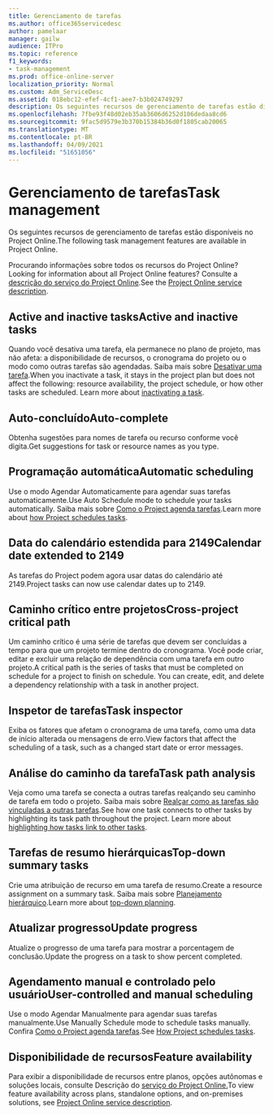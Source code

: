 ```yaml
---
title: Gerenciamento de tarefas
ms.author: office365servicedesc
author: pamelaar
manager: gailw
audience: ITPro
ms.topic: reference
f1_keywords:
- task-management
ms.prod: office-online-server
localization_priority: Normal
ms.custom: Adm_ServiceDesc
ms.assetid: 018ebc12-efef-4cf1-aee7-b3b024749297
description: Os seguintes recursos de gerenciamento de tarefas estão disponíveis no Project Online.
ms.openlocfilehash: 7fbe93f48d02eb35ab3606d6252d106dedaa8cd6
ms.sourcegitcommit: 9fac5d9579e3b370b15384b36d0f1805cab20065
ms.translationtype: MT
ms.contentlocale: pt-BR
ms.lasthandoff: 04/09/2021
ms.locfileid: "51651056"
---
```

# <a name="task-management"></a><span data-ttu-id="bf307-103">Gerenciamento de tarefas</span><span class="sxs-lookup"><span data-stu-id="bf307-103">Task management</span></span>

<span data-ttu-id="bf307-104">Os seguintes recursos de gerenciamento de tarefas estão disponíveis no Project Online.</span><span class="sxs-lookup"><span data-stu-id="bf307-104">The following task management features are available in Project Online.</span></span>
  
<span data-ttu-id="bf307-105">Procurando informações sobre todos os recursos do Project Online?</span><span class="sxs-lookup"><span data-stu-id="bf307-105">Looking for information about all Project Online features?</span></span> <span data-ttu-id="bf307-106">Consulte a [descrição do serviço do Project Online](project-online-service-description.md).</span><span class="sxs-lookup"><span data-stu-id="bf307-106">See the [Project Online service description](project-online-service-description.md).</span></span>
  
## <a name="active-and-inactive-tasks"></a><span data-ttu-id="bf307-107">Active and inactive tasks</span><span class="sxs-lookup"><span data-stu-id="bf307-107">Active and inactive tasks</span></span>

<span data-ttu-id="bf307-p102">Quando você desativa uma tarefa, ela permanece no plano de projeto, mas não afeta: a disponibilidade de recursos, o cronograma do projeto ou o modo como outras tarefas são agendadas. Saiba mais sobre [Desativar uma tarefa](https://go.microsoft.com/fwlink/p/?LinkId=271335).</span><span class="sxs-lookup"><span data-stu-id="bf307-p102">When you inactivate a task, it stays in the project plan but does not affect the following: resource availability, the project schedule, or how other tasks are scheduled. Learn more about [inactivating a task](https://go.microsoft.com/fwlink/p/?LinkId=271335).</span></span>
  
## <a name="auto-complete"></a><span data-ttu-id="bf307-110">Auto-concluído</span><span class="sxs-lookup"><span data-stu-id="bf307-110">Auto-complete</span></span>

<span data-ttu-id="bf307-111">Obtenha sugestões para nomes de tarefa ou recurso conforme você digita.</span><span class="sxs-lookup"><span data-stu-id="bf307-111">Get suggestions for task or resource names as you type.</span></span> 
  
## <a name="automatic-scheduling"></a><span data-ttu-id="bf307-112">Programação automática</span><span class="sxs-lookup"><span data-stu-id="bf307-112">Automatic scheduling</span></span>

<span data-ttu-id="bf307-113">Use o modo Agendar Automaticamente para agendar suas tarefas automaticamente.</span><span class="sxs-lookup"><span data-stu-id="bf307-113">Use Auto Schedule mode to schedule your tasks automatically.</span></span> <span data-ttu-id="bf307-114">Saiba mais sobre [Como o Project agenda tarefas](https://go.microsoft.com/fwlink/p/?LinkId=271331).</span><span class="sxs-lookup"><span data-stu-id="bf307-114">Learn more about [how Project schedules tasks](https://go.microsoft.com/fwlink/p/?LinkId=271331).</span></span> 
  
## <a name="calendar-date-extended-to-2149"></a><span data-ttu-id="bf307-115">Data do calendário estendida para 2149</span><span class="sxs-lookup"><span data-stu-id="bf307-115">Calendar date extended to 2149</span></span>

<span data-ttu-id="bf307-116">As tarefas do Project podem agora usar datas do calendário até 2149.</span><span class="sxs-lookup"><span data-stu-id="bf307-116">Project tasks can now use calendar dates up to 2149.</span></span> 
  
## <a name="cross-project-critical-path"></a><span data-ttu-id="bf307-117">Caminho crítico entre projetos</span><span class="sxs-lookup"><span data-stu-id="bf307-117">Cross-project critical path</span></span>

<span data-ttu-id="bf307-p104">Um caminho crítico é uma série de tarefas que devem ser concluídas a tempo para que um projeto termine dentro do cronograma. Você pode criar, editar e excluir uma relação de dependência com uma tarefa em outro projeto.</span><span class="sxs-lookup"><span data-stu-id="bf307-p104">A critical path is the series of tasks that must be completed on schedule for a project to finish on schedule. You can create, edit, and delete a dependency relationship with a task in another project.</span></span> 
  
## <a name="task-inspector"></a><span data-ttu-id="bf307-120">Inspetor de tarefas</span><span class="sxs-lookup"><span data-stu-id="bf307-120">Task inspector</span></span>

<span data-ttu-id="bf307-121">Exiba os fatores que afetam o cronograma de uma tarefa, como uma data de início alterada ou mensagens de erro.</span><span class="sxs-lookup"><span data-stu-id="bf307-121">View factors that affect the scheduling of a task, such as a changed start date or error messages.</span></span>
  
## <a name="task-path-analysis"></a><span data-ttu-id="bf307-122">Análise do caminho da tarefa</span><span class="sxs-lookup"><span data-stu-id="bf307-122">Task path analysis</span></span>

<span data-ttu-id="bf307-p105">Veja como uma tarefa se conecta a outras tarefas realçando seu caminho de tarefa em todo o projeto. Saiba mais sobre [Realçar como as tarefas são vinculadas a outras tarefas](https://go.microsoft.com/fwlink/p/?LinkId=271345).</span><span class="sxs-lookup"><span data-stu-id="bf307-p105">See how one task connects to other tasks by highlighting its task path throughout the project. Learn more about [highlighting how tasks link to other tasks](https://go.microsoft.com/fwlink/p/?LinkId=271345).</span></span>
  
## <a name="top-down-summary-tasks"></a><span data-ttu-id="bf307-125">Tarefas de resumo hierárquicas</span><span class="sxs-lookup"><span data-stu-id="bf307-125">Top-down summary tasks</span></span>

<span data-ttu-id="bf307-126">Crie uma atribuição de recurso em uma tarefa de resumo.</span><span class="sxs-lookup"><span data-stu-id="bf307-126">Create a resource assignment on a summary task.</span></span> <span data-ttu-id="bf307-127">Saiba mais sobre [Planejamento hierárquico](https://go.microsoft.com/fwlink/p/?LinkId=271333).</span><span class="sxs-lookup"><span data-stu-id="bf307-127">Learn more about [top-down planning](https://go.microsoft.com/fwlink/p/?LinkId=271333).</span></span>
  
## <a name="update-progress"></a><span data-ttu-id="bf307-128">Atualizar progresso</span><span class="sxs-lookup"><span data-stu-id="bf307-128">Update progress</span></span>

<span data-ttu-id="bf307-129">Atualize o progresso de uma tarefa para mostrar a porcentagem de conclusão.</span><span class="sxs-lookup"><span data-stu-id="bf307-129">Update the progress on a task to show percent completed.</span></span>
  
## <a name="user-controlled-and-manual-scheduling"></a><span data-ttu-id="bf307-130">Agendamento manual e controlado pelo usuário</span><span class="sxs-lookup"><span data-stu-id="bf307-130">User-controlled and manual scheduling</span></span>

<span data-ttu-id="bf307-131">Use o modo Agendar Manualmente para agendar suas tarefas manualmente.</span><span class="sxs-lookup"><span data-stu-id="bf307-131">Use Manually Schedule mode to schedule tasks manually.</span></span> <span data-ttu-id="bf307-132">Confira [Como o Project agenda tarefas](https://go.microsoft.com/fwlink/p/?LinkId=271331).</span><span class="sxs-lookup"><span data-stu-id="bf307-132">See [How Project schedules tasks](https://go.microsoft.com/fwlink/p/?LinkId=271331).</span></span>
  
## <a name="feature-availability"></a><span data-ttu-id="bf307-133">Disponibilidade de recursos</span><span class="sxs-lookup"><span data-stu-id="bf307-133">Feature availability</span></span>

<span data-ttu-id="bf307-134">Para exibir a disponibilidade de recursos entre planos, opções autônomas e soluções locais, consulte Descrição do [serviço do Project Online.](project-online-service-description.md)</span><span class="sxs-lookup"><span data-stu-id="bf307-134">To view feature availability across plans, standalone options, and on-premises solutions, see [Project Online service description](project-online-service-description.md).</span></span>
  